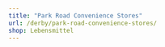 ```yaml
---
title: "Park Road Convenience Stores"
url: /derby/park-road-convenience-stores/
shop: Lebensmittel
---
```

